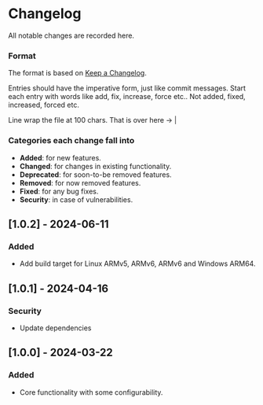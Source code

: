 # Changelog
All notable changes are recorded here.

### Format

The format is based on [Keep a Changelog](http://keepachangelog.com/en/1.0.0/).

Entries should have the imperative form, just like commit messages. Start each entry with words like
add, fix, increase, force etc.. Not added, fixed, increased, forced etc.

Line wrap the file at 100 chars.                                              That is over here -> |

### Categories each change fall into

* **Added**: for new features.
* **Changed**: for changes in existing functionality.
* **Deprecated**: for soon-to-be removed features.
* **Removed**: for now removed features.
* **Fixed**: for any bug fixes.
* **Security**: in case of vulnerabilities.

## [1.0.2] - 2024-06-11
### Added
- Add build target for Linux ARMv5, ARMv6, ARMv6 and Windows ARM64.

## [1.0.1] - 2024-04-16
### Security
- Update dependencies

## [1.0.0] - 2024-03-22
### Added
- Core functionality with some configurability.
